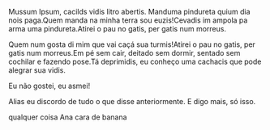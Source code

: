 Mussum Ipsum, cacilds vidis litro abertis. Manduma pindureta quium dia nois paga.Quem manda na minha terra sou euzis!Cevadis im ampola pa arma uma pindureta.Atirei o pau no gatis, per gatis num morreus.

Quem num gosta di mim que vai caçá sua turmis!Atirei o pau no gatis, per gatis num morreus.Em pé sem cair, deitado sem dormir, sentado sem cochilar e fazendo pose.Tá deprimidis, eu conheço uma cachacis que pode alegrar sua vidis.

Eu não gostei, eu asmei!

Alias eu discordo de tudo o que disse anteriormente. E digo mais, só isso.

qualquer coisa Ana cara de banana